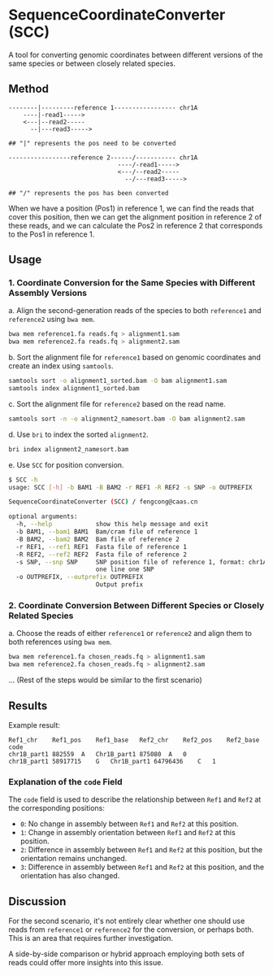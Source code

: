 # SequenceCoordinateConverter (SCC)
A tool for converting genomic coordinates between different versions of the same species or between closely related species.

## Method
```
--------|---------reference 1----------------- chr1A
    ----|-read1----->
    <---|--read2-----
      --|---read3----->

## "|" represents the pos need to be converted

-----------------reference 2------/----------- chr1A
                              ----/-read1----->
                              <---/--read2-----
                                --/---read3----->

## "/" represents the pos has been converted
```
When we have a position (Pos1) in reference 1, we can find the reads that cover this position, then we can get the alignment position in reference 2 of these reads, and we can calculate the Pos2 in reference 2 that corresponds to the Pos1 in reference 1.


## Usage

### 1. Coordinate Conversion for the Same Species with Different Assembly Versions

a. Align the second-generation reads of the species to both `reference1` and `reference2` using `bwa mem`.

```bash
bwa mem reference1.fa reads.fq > alignment1.sam
bwa mem reference2.fa reads.fq > alignment2.sam
```

b. Sort the alignment file for `reference1` based on genomic coordinates and create an index using `samtools`.

```bash
samtools sort -o alignment1_sorted.bam -O bam alignment1.sam
samtools index alignment1_sorted.bam
```

c. Sort the alignment file for `reference2` based on the read name.

```bash
samtools sort -n -o alignment2_namesort.bam -O bam alignment2.sam
```

d. Use `bri` to index the sorted `alignment2`.

```bash
bri index alignment2_namesort.bam
```

e. Use `SCC` for position conversion.

```bash
$ SCC -h
usage: SCC [-h] -b BAM1 -B BAM2 -r REF1 -R REF2 -s SNP -o OUTPREFIX

SequenceCoordinateConverter (SCC) / fengcong@caas.cn

optional arguments:
  -h, --help            show this help message and exit
  -b BAM1, --bam1 BAM1  Bam/cram file of reference 1
  -B BAM2, --bam2 BAM2  Bam file of reference 2
  -r REF1, --ref1 REF1  Fasta file of reference 1
  -R REF2, --ref2 REF2  Fasta file of reference 2
  -s SNP, --snp SNP     SNP position file of reference 1, format: chr1A:100,
                        one line one SNP
  -o OUTPREFIX, --outprefix OUTPREFIX
                        Output prefix
```

### 2. Coordinate Conversion Between Different Species or Closely Related Species

a. Choose the reads of either `reference1` or `reference2` and align them to both references using `bwa mem`.

```bash
bwa mem reference1.fa chosen_reads.fq > alignment1.sam
bwa mem reference2.fa chosen_reads.fq > alignment2.sam
```

... (Rest of the steps would be similar to the first scenario)

## Results

Example result:
```
Ref1_chr	Ref1_pos	Ref1_base	Ref2_chr	Ref2_pos	Ref2_base	code
chr1B_part1	882559	A	Chr1B_part1	875080	A	0
chr1B_part1	58917715	G	Chr1B_part1	64796436	C	1
```

### Explanation of the `code` Field

The `code` field is used to describe the relationship between `Ref1` and `Ref2` at the corresponding positions:

- `0`: No change in assembly between `Ref1` and `Ref2` at this position.
- `1`: Change in assembly orientation between `Ref1` and `Ref2` at this position.
- `2`: Difference in assembly between `Ref1` and `Ref2` at this position, but the orientation remains unchanged.
- `3`: Difference in assembly between `Ref1` and `Ref2` at this position, and the orientation has also changed.




## Discussion

For the second scenario, it's not entirely clear whether one should use reads from `reference1` or `reference2` for the conversion, or perhaps both. This is an area that requires further investigation.

A side-by-side comparison or hybrid approach employing both sets of reads could offer more insights into this issue.